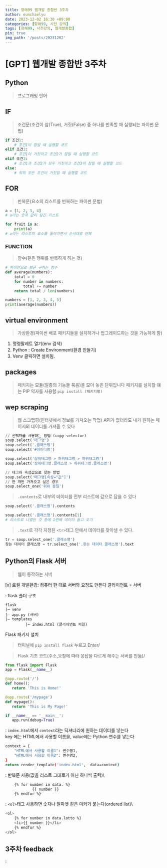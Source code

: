 ```yaml
---
title: 항해99 웹개발 종합반 3주차
author: eunchaelyu
date: 2023-12-02 16:30 +09:00
categories: [항해99, 사전 강의]
tags: [항해99, 사전강의, 웹개발종합]
pin: true
img_path: '/posts/20231202'
---
```


# [GPT] 웹개발 종합반 3주차

##  Python
> 프로그래밍 언어

## IF
> 조건문(조건이 참(True), 거짓(False) 중 하나를 만족할 때 실행되는 파이썬 문법)
```python
if 조건1:
    # 조건1이 참일 때 실행할 코드
elif 조건2:
    # 조건1이 거짓이고 조건2가 참일 때 실행할 코드
elif 조건3:
    # 조건1과 조건2가 모두 거짓이고 조건3이 참일 때 실행할 코드
else:
    # 위의 모든 조건이 거짓일 때 실행할 코드
```

## FOR
> 반복문(요소의 리스트를 반복하는 파이썬 문법)
```python
a = [1, 2, 3, 4]
# a라는 숫자 값이 담긴 리스트

for fruit in a:
	print(a)
# a라는 리스트의 요소를 돌아가면서 순서대로 반복
```

### FUNCTION
> 함수(같은 행위를 반복하게 하는 것)
```python
# 파이썬으로 평균 구하는 함수
def average(numbers):
    total = 0
    for number in numbers:
        total += number
    return total / len(numbers)

numbers = [1, 2, 3, 4, 5]
print(average(numbers)) 
```

## virtual environment
> 가상환경(파이썬 배포 패키지들을 설치하거나 업그레이드하는 것을 가능하게 함)
1. 명령팔레트 열기(env 검색)
2. Python : Create Environment(환경 만들기)
3. Venv 클릭하면 설치됨. 

## packages
> 패키지는 모듈(일종의 기능들 묶음)을 모아 놓은 단위입니다
> 패키지를 설치할 떄는 PIP 약자를 사용함 ``pip install (패키지명)``

## wep scraping 
> 웹 스크랩핑(인터넷에서 정보를 가져오는 작업)
> API가 없더라도 내가 원하는 페이지의 데이터를 가져올 수 있다

```python
// 선택자를 사용하는 방법 (copy selector)
soup.select('태그명')
soup.select('.클래스명')
soup.select('#아이디명')

soup.select('상위태그명 > 하위태그명 > 하위태그명')
soup.select('상위태그명.클래스명 > 하위태그명.클래스명')

// 태그와 속성값으로 찾는 방법
soup.select('태그명[속성="값"]')
// 한 개만 가져오고 싶은 경우
soup.select_one('위와 동일')
```

> ``.contents``로 내부의 데이터를 전부 리스트에 값으로 담을 수 있다

```python
soup.select('.클래스명').contents

soup.select('.클래스명').contents[1]
# 리스트로 나열된 것 중에 1번째 데이터 들고 오기
```

> ``.text``로 각각 지정된 ``<tr>``태그 안에서 데이터를 찾아낼 수 있다.

```python
tr = soup.select_one('.클래스명')
찾는 데이터 클래스명 = tr.select_one('.찾는 데이터 클래스명').text
```

## Python의 Flask 서버
> 웹이 동작하는 서버

[x] 로컬 개발환경: 컴퓨터 한 대로 서버와 요청도 만든다
클라이언트 = 서버

: flask 폴더 구조

```text
flask
|— venv
|— app.py (서버)
|— templates
         |— index.html (클라이언트 파일)
```

Flask 패키지 설치
> 터미널에 ``pip install flask`` 누르고 Enter/

> Flask 기초 코드(주소,요청에 따라 응답을 다르게 해주는 서버를 만듦)/

```python
from flask import Flask
app = Flask(__name__)

@app.route('/')
def home():
   return 'This is Home!'

@app.route('/mypage')
def mypage():  
   return 'This is My Page!'

if __name__ == '__main__':  
   app.run(debug=True)
```

: ``index.html``에서 ``context``라는 딕셔너리에 원하는 데이터를 넣는다\
key 에는 HTML에서 사용할 이름을, value에는 Python 변수를 넣는다

```bash
context = {
	"HTML에서 사용할 이름1": 변수명1,
	"HTML에서 사용할 이름2": 변수명2,
}
return render_template('index.html',  data=context)
```

: 반복문 사용(값을 리스트 그대로가 아닌 하나씩 출력)\
  
```bash
    {% for number in data. %}
            {{ number }}
    {% endfor %}
```

: ``<ol>``태그 사용하면 숫자나 알파벳 같은 마커가 붙는다(ordered list)\

```bash
<ol>
    {% for number in data.lotto %}
    <li>{{ number }}</li>    
    {% endfor %}
</ol>
```




## 3주차 feedback
:


